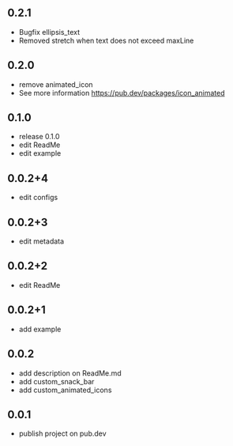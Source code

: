 ## 0.2.1
* Bugfix ellipsis_text
* Removed stretch when text does not exceed maxLine

## 0.2.0
* remove animated_icon
* See more information https://pub.dev/packages/icon_animated

## 0.1.0
* release 0.1.0 
* edit ReadMe
* edit example

## 0.0.2+4
* edit configs

## 0.0.2+3
* edit metadata

## 0.0.2+2
* edit ReadMe

## 0.0.2+1
* add example

## 0.0.2
* add description on ReadMe.md
* add custom_snack_bar
* add custom_animated_icons

## 0.0.1
* publish project on pub.dev
